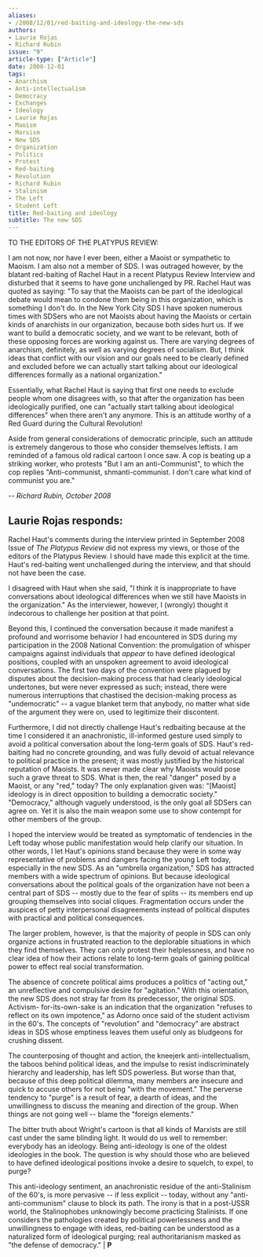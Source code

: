 ```yaml
---
aliases:
- /2008/12/01/red-baiting-and-ideology-the-new-sds
authors:
- Laurie Rojas
- Richard Rubin
issue: "9"
article-type: ["Article"]
date: 2008-12-01
tags:
- Anarchism
- Anti-intellectualism
- Democracy
- Exchanges
- Ideology
- Laurie Rojas
- Maoism
- Marxism
- New SDS
- Organization
- Politics
- Protest
- Red-baiting
- Revolution
- Richard Rubin
- Stalinism
- The Left
- Student Left
title: Red-baiting and ideology
subtitle: The new SDS
---
```


TO THE EDITORS OF THE PLATYPUS REVIEW:

I am not now, nor have I ever been, either a Maoist or sympathetic to Maoism. I am also not a member of SDS. I was outraged however, by the blatant red-baiting of Rachel Haut in a recent Platypus Review Interview and disturbed that it seems to have gone unchallenged by PR. Rachel Haut was quoted as saying: "To say that the Maoists can be part of the ideological debate would mean to condone them being in this organization, which is something I don't do. In the New York City SDS I have spoken numerous times with SDSers who are not Maoists about having the Maoists or certain kinds of anarchists in our organization, because both sides hurt us. If we want to build a democratic society, and we want to be relevant, both of these opposing forces are working against us. There are varying degrees of anarchism, definitely, as well as varying degrees of socialism. But, I think ideas that conflict with our vision and our goals need to be clearly defined and excluded before we can actually start talking about our ideological differences formally as a national organization."

Essentially, what Rachel Haut is saying that first one needs to exclude people whom one disagrees with, so that after the organization has been ideologically purified, one can "actually start talking about ideological differences" when there aren't any anymore. This is an attitude worthy of a Red Guard during the Cultural Revolution!

Aside from general considerations of democratic principle, such an attitude is extremely dangerous to those who consider themselves leftists. I am reminded of a famous old radical cartoon I once saw. A cop is beating up a striking worker, who protests "But I am an anti-Communist", to which the cop replies "Anti-communist, shmanti-communist. I don't care what kind of communist you are."

_-- Richard Rubin, October 2008_

## Laurie Rojas responds:

Rachel Haut's comments during the interview printed in September 2008 Issue of *The Platypus Review* did not express my views, or those of the editors of the Platypus Review. I should have made this explicit at the time. Haut's red-baiting went unchallenged during the interview, and that should not have been the case.

I disagreed with Haut when she said, "I think it is inappropriate to have conversations about ideological differences when we still have Maoists in the organization." As the interviewer, however, I (wrongly) thought it indecorous to challenge her position at that point.

Beyond this, I continued the conversation because it made manifest a profound and worrisome behavior I had encountered in SDS during my participation in the 2008 National Convention: the promulgation of whisper campaigns against individuals that *appear* to have defined ideological positions, coupled with an unspoken agreement to avoid ideological conversations. The first two days of the convention were plagued by disputes about the decision-making process that had clearly ideological undertones, but were never expressed as such; instead, there were numerous interruptions that chastised the decision-making process as "undemocratic" -- a vague blanket term that anybody, no matter what side of the argument they were on, used to legitimize their discontent.

Furthermore, I did not directly challenge Haut's redbaiting because at the time I considered it an anachronistic, ill-informed gesture used simply to avoid a political conversation about the long-term goals of SDS. Haut's red-baiting had no concrete grounding, and was fully devoid of actual relevance to political practice in the present; it was mostly justified by the historical reputation of Maoists. It was never made clear why Maoists would pose such a grave threat to SDS. What is then, the real "danger" posed by a Maoist, or any "red," today? The only explanation given was: "[Maoist] ideology is in direct opposition to building a democratic society." "Democracy," although vaguely understood, is the only goal all SDSers can agree on. Yet it is also the main weapon some use to show contempt for other members of the group.

I hoped the interview would be treated as symptomatic of tendencies in the Left today whose public manifestation would help clarify our situation. In other words, I let Haut's opinions stand because they were in some way representative of problems and dangers facing the young Left today, especially in the new SDS. As an "umbrella organization," SDS has attracted members with a wide spectrum of opinions. But because ideological conversations about the political goals of the organization have not been a central part of SDS -- mostly due to the fear of splits -- its members end up grouping themselves into social cliques. Fragmentation occurs under the auspices of petty interpersonal disagreements instead of political disputes with practical and political consequences.

The larger problem, however, is that the majority of people in SDS can only organize actions in frustrated reaction to the deplorable situations in which they find themselves. They can only protest their helplessness, and have no clear idea of how their actions relate to long-term goals of gaining political power to effect real social transformation.

The absence of concrete political aims produces a politics of "acting out," an unreflective and compulsive desire for "agitation." With this orientation, the new SDS does not stray far from its predecessor, the original SDS. Activism- for-its-own-sake is an indication that the organization "refuses to reflect on its own impotence," as Adorno once said of the student activism in the 60's. The concepts of "revolution" and "democracy" are abstract ideas in SDS whose emptiness leaves them useful only as bludgeons for crushing dissent.

The counterposing of thought and action, the kneejerk anti-intellectualism, the taboos behind political ideas, and the impulse to resist indiscriminately hierarchy and leadership, has left SDS powerless. But worse than that, because of this deep political dilemma, many members are insecure and quick to accuse others for not being "with the movement." The perverse tendency to "purge" is a result of fear, a dearth of ideas, and the unwillingness to discuss the meaning and direction of the group. When things are not going well -- blame the "foreign elements."

The bitter truth about Wright's cartoon is that all kinds of Marxists are still cast under the same blinding light. It would do us well to remember: everybody has an ideology. Being anti-ideology is one of the oldest ideologies in the book. The question is why should those who are believed to have defined ideological positions invoke a desire to squelch, to expel, to purge?

This anti-ideology sentiment, an anachronistic residue of the anti-Stalinism of the 60's, is more pervasive -- if less explicit -- today, without any "anti-anti-communism" clause to block its path. The irony is that in a post-USSR world, the Stalinophobes unknowingly become practicing Stalinists. If one considers the pathologies created by political powerlessness and the unwillingness to engage with ideas, red-baiting can be understood as a naturalized form of ideological purging; real authoritarianism masked as "the defense of democracy." | **P**
